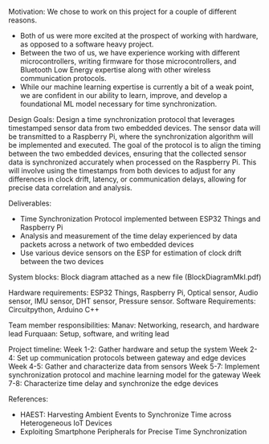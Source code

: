 Motivation: 
We chose to work on this project for a couple of different reasons. 
- Both of us were more excited at the prospect of working with hardware, as opposed to a software heavy project. 
- Between the two of us, we have experience working with different microcontrollers, writing firmware for those microcontrollers, and Bluetooth Low Energy 
  expertise along with other wireless communication protocols. 
- While our machine learning expertise is currently a bit of a weak point, we are confident in our ability to learn, improve, and develop a foundational ML model 
  necessary for time synchronization.

Design Goals: 
Design a time synchronization protocol that leverages timestamped sensor data from two embedded devices. The sensor data will be transmitted to a Raspberry Pi, where the synchronization algorithm will be implemented and executed. The goal of the protocol is to align the timing between the two embedded devices, ensuring that the collected sensor data is synchronized accurately when processed on the Raspberry Pi. This will involve using the timestamps from both devices to adjust for any differences in clock drift, latency, or communication delays, allowing for precise data correlation and analysis.

Deliverables:
- Time Synchronization Protocol implemented between ESP32 Things and Raspberry Pi
- Analysis and measurement of the time delay experienced by data packets across a network of two embedded devices
- Use various device sensors on the ESP for estimation of clock drift between the two devices

System blocks: 
Block diagram attached as a new file (BlockDiagramMkI.pdf)

Hardware requirements: ESP32 Things, Raspberry Pi, Optical sensor, Audio sensor, IMU sensor, DHT sensor, Pressure sensor.
Software Requirements: Circuitpython, Arduino C++

Team member responsibilities:
Manav: Networking, research, and hardware lead
Furquaan: Setup, software, and writing lead

Project timeline: 
Week 1-2: Gather hardware and setup the system
Week 2-4: Set up communication protocols between gateway and edge devices
Week 4-5: Gather and characterize data from sensors 
Week 5-7: Implement synchronization protocol and machine learning model for the gateway
Week 7-8: Characterize time delay and synchronize the edge devices

References:
- HAEST: Harvesting Ambient Events to Synchronize Time across Heterogeneous IoT Devices
- Exploiting Smartphone Peripherals for Precise Time Synchronization
